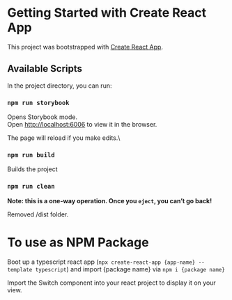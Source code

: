 # Getting Started with Create React App

This project was bootstrapped with [Create React App](https://github.com/facebook/create-react-app).

## Available Scripts

In the project directory, you can run:

### `npm run storybook`

Opens Storybook mode.\
Open [http://localhost:6006](http://localhost:6006) to view it in the browser.

The page will reload if you make edits.\

### `npm run build`

Builds the project

### `npm run clean`

**Note: this is a one-way operation. Once you `eject`, you can’t go back!**

Removed /dist folder.

# To use as NPM Package

Boot up a typescript react app (`npx create-react-app {app-name} --template typescript`) and import {package name} via `npm i {package name}`

Import the Switch component into your react project to display it on your view.
